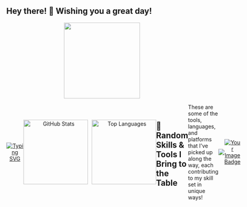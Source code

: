 ## Hey there! 👋 Wishing you a great day!
<div id="header" align="center">
    <img src="https://i.postimg.cc/nLbC5558/typing-cat.gif" width="200"/>
  </div>
  <div style="display: flex; align-items: center;">
<div id="about-me" align="center">
  <a href="https://git.io/typing-svg">
    <img src="https://readme-typing-svg.demolab.com?font=Fira+Code&weight=600&size=27&duration=4000&pause=500&color=0CF2B1&center=true&vCenter=true&width=650&lines=Welcome!+I'm+George+Mos.;FullStack-Developer+and+Tech+Enthusiast.;Building+Innovative+Solutions.;Driven+by+Curiosity+and+Growth." alt="Typing SVG" />
  </a>
</div>

<div align="center">
  <div style="display: flex; justify-content: center; align-items: center; gap: 10px;">
    <!-- GitHub Stats Card -->
    <picture>
      <source
        srcset="https://github-readme-stats.vercel.app/api?username=georgemos940&show_icons=true&theme=dark&hide_border=true&hide=prs,issues,contribs&custom_title=My+GitHub+Stats"
        media="(prefers-color-scheme: dark)"
      />
      <source
        srcset="https://github-readme-stats.vercel.app/api?username=georgemos940&show_icons=true&theme=dark&hide_border=true&hide=prs,issues,contribs&custom_title=My+GitHub+Stats"
        media="(prefers-color-scheme: light), (prefers-color-scheme: no-preference)"
      />
      <img src="https://github-readme-stats.vercel.app/api?username=georgemos940&show_icons=true&hide_border=true&theme=dark&hide=prs,issues,contribs&custom_title=My+GitHub+Stats" alt="GitHub Stats" style="height: 170px;" />
    </picture>
    <!-- Top Languages Card -->
    <img src="https://github-readme-stats.vercel.app/api/top-langs/?username=georgemos940&theme=dark&layout=compact&hide_border=true&bg_color=151515&title_color=FFFFFF&text_color=9F9F9F" alt="Top Languages" style="height: 170px;" />
  </div>
</div>


## 🌟 Random Skills & Tools I Bring to the Table

These are some of the tools, languages, and platforms that I’ve picked up along the way, each contributing to my skill set in unique ways!

<p align="center">
  <a href="https://skillicons.dev">
    <img src="https://skillicons.dev/icons?i=git,github,bash,html,vim,blender,postgres,py,aws,docker,kubernetses,npm,emotion,obsidian,latex,bootstrap,c,cs,cpp,java,js,jquery,linux,matlab,mint,mysql,sublime,lua,stackoverflow,pug,postman,nginx,nodejs,php,react,regex,tailwind,ts,ubuntu,vite,vue,webpack,vscode,wordpress,yarn,cloudflare,css,debian,discordjs,bots,discord,dotnet,eclipse" style="display: flex; justify-content: center; gap: 10px; max-width: 100%; margin: 20px 0;" />
  </a>
</p>
<p align="center">
  <a href="https://tryhackme.com/p/PhoenixGR">
    <img src="https://tryhackme-badges.s3.amazonaws.com/georgemos940.png" alt="Your Image Badge" />
  </a>
</p>
